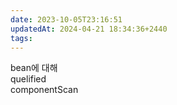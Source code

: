 ```yaml
---
date: 2023-10-05T23:16:51
updatedAt: 2024-04-21 18:34:36+2440
tags: 
---
```

bean에 대해  
quelified  
componentScan